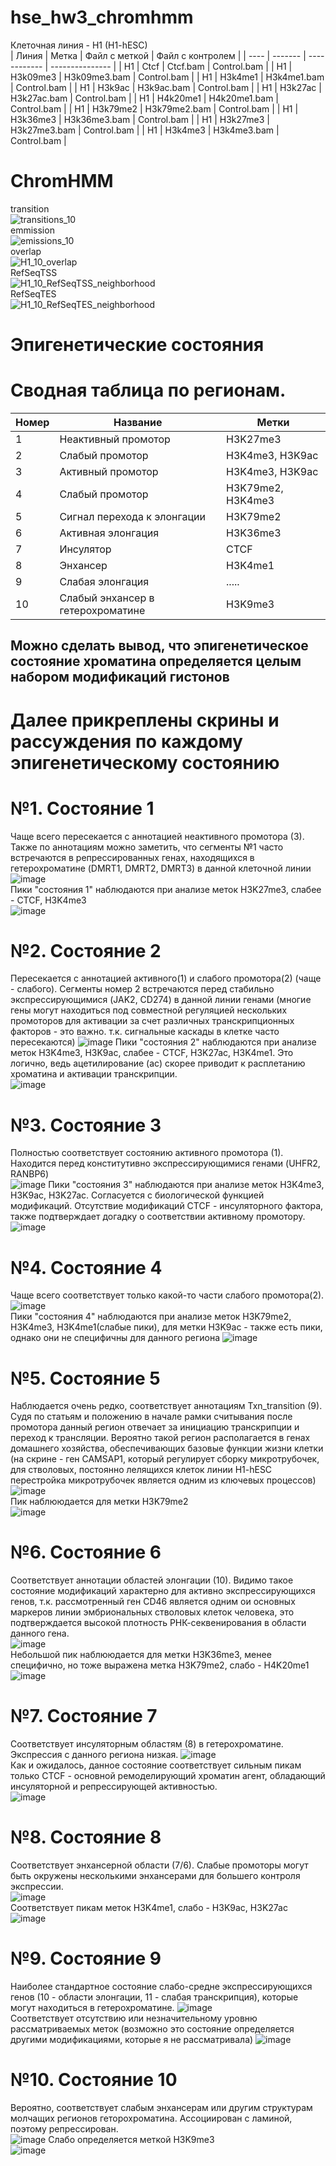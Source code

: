# hse_hw3_chromhmm
Клеточная линия - H1 (H1-hESC)  
| Линия | Метка | Файл с меткой | Файл с контролем |
| ---- | ------- | ------------ | --------------- | 
| H1 | Ctcf | Ctcf.bam | Control.bam |
| H1 | H3k09me3 | H3k09me3.bam | Control.bam |
| H1 | H3k4me1 | H3k4me1.bam | Control.bam |
| H1 | H3k9ac | H3k9ac.bam | Control.bam |
| H1 | H3k27ac | H3k27ac.bam | Control.bam |
| H1 | H4k20me1 | H4k20me1.bam | Control.bam |
| H1 | H3k79me2 | H3k79me2.bam | Control.bam |
| H1 | H3k36me3 | H3k36me3.bam | Control.bam |
| H1 | H3k27me3 | H3k27me3.bam | Control.bam |
| H1 | H3k4me3 | H3k4me3.bam | Control.bam |   
# ChromHMM  
transition  
![transitions_10](https://user-images.githubusercontent.com/60805733/160275060-d892eafa-2198-4ad3-a443-f5eb5c92e407.png)  
emmission  
![emissions_10](https://user-images.githubusercontent.com/60805733/160275064-4646f49d-8ec0-44b0-ac83-7f816b87038c.png)  
overlap  
![H1_10_overlap](https://user-images.githubusercontent.com/60805733/160275068-fbc8f342-5f46-48e2-beab-56ecf82d2373.png)  
RefSeqTSS  
![H1_10_RefSeqTSS_neighborhood](https://user-images.githubusercontent.com/60805733/160275074-9669ab24-8d49-4528-bf99-c7eb232a81f3.png)  
RefSeqTES  
![H1_10_RefSeqTES_neighborhood](https://user-images.githubusercontent.com/60805733/160275089-7ddded3d-0d95-4aa2-91df-9872e32ff9f5.png)  

# Эпигенетические состояния
# Сводная таблица по регионам.
| Номер | Название | Метки |
| --- | -------- | ------------------- |
| 1 | Неактивный промотор | H3K27me3 |
| 2 | Слабый промотор | H3K4me3, H3K9ac |
| 3 | Активный промотор | H3K4me3, H3K9ac |
| 4 | Слабый промотор | H3K79me2, H3K4me3 |
| 5 | Сигнал перехода к элонгации | H3K79me2 |
| 6 | Активная элонгация | H3K36me3 |
| 7 | Инсулятор | CTCF | 
| 8 | Энхансер | H3K4me1 |
| 9 | Слабая элонгация | ..... |
| 10 | Слабый энхансер в гетерохроматине | H3K9me3 |  

## Можно сделать вывод, что эпигенетическое состояние хроматина определяется целым набором модификаций гистонов

# Далее прикреплены скрины и рассуждения по каждому эпигенетическому состоянию
# №1. Состояние 1   
Чаще всего пересекается с аннотацией  неактивного промотора (3). Также по аннотациям можно заметить, что сегменты №1 часто встречаются в репрессированных генах, находящихся в гетерохроматине (DMRT1, DMRT2, DMRT3) в данной клеточной линии   
![image](https://user-images.githubusercontent.com/60805733/160276724-d6629abb-dd81-4e8a-8317-8dcde7384bb4.png)  
Пики "состояния 1" наблюдаются при анализе меток H3K27me3, слабее - CTCF, H3K4me3  
![image](https://user-images.githubusercontent.com/60805733/160276854-b44f528c-1709-4755-9d7a-8b449a6bb3e8.png)  
# №2. Состояние 2  
Пересекается с аннотацией активного(1) и слабого промотора(2) (чаще - слабого). Сегменты номер 2 встречаются перед стабильно экспрессирующимися (JAK2, CD274) в данной линии генами (многие гены могут находиться под совместной регуляцией нескольких промоторов для активации за счет различных транскрипционных факторов - это важно. т.к. сигнальные каскады в клетке часто пересекаются)
![image](https://user-images.githubusercontent.com/60805733/160277138-e942cc92-9aa5-4530-9e37-a3dfe4b153a9.png)
Пики "состояния 2" наблюдаются при анализе меток H3K4me3, H3K9ac, cлабее - CTCF, H3K27ac, H3K4me1. Это логично, ведь ацетилирование (ac) скорее приводит к расплетанию хроматина и активации транскрипции.  
![image](https://user-images.githubusercontent.com/60805733/160277471-f3d41539-f788-440f-a2e1-ef0a48b24a8d.png)  
# №3. Состояние 3 
Полностью соответствует состоянию активного промотора (1). Находится перед конститутивно экспрессирующимися генами (UHFR2, RANBP6)  
![image](https://user-images.githubusercontent.com/60805733/160277640-47f03164-ab38-466f-a432-cf23e3bd7b16.png)
Пики "состояния 3" наблюдаются при анализе меток H3K4me3, H3K9ac, H3K27ac. Согласуется с биологической функцией модификаций. Отсутствие модификаций CTCF - инсуляторного фактора, также подтверждает догадку о соответствии активному промотору.
![image](https://user-images.githubusercontent.com/60805733/160277724-ebca6a18-3580-41d4-843a-2ab29df78d69.png)  
# №4. Состояние 4 
Чаще всего соответствует только какой-то части слабого промотора(2).   
![image](https://user-images.githubusercontent.com/60805733/160278027-bee017de-111c-4d47-85d4-10927588fcab.png)  
Пики "состояния 4" наблюдаются при анализе меток H3K79me2, H3K4me3, H3K4me1(слабые пики), для метки H3K9ac - также есть пики, однако они не специфичны для данного региона
![image](https://user-images.githubusercontent.com/60805733/160278225-53df50fd-6f7a-47e3-a364-1ea49d5450a0.png)  
# №5. Состояние 5 
Наблюдается очень редко, соответствует аннотациям Txn_transition (9). Судя по статьям и положению в начале рамки считывания после промотора данный регион отвечает за инициацию транскрипции и переход к трансляции. Вероятно такой регион располагается в генах домашнего хозяйства, обеспечивающих базовые функции жизни клетки (на скрине - ген CAMSAP1, который регулирует сборку микротрубочек, для стволовых, постоянно лелящихся клеток линии H1-hESC перестройка микротрубочек является одним из ключевых процессов)  
![image](https://user-images.githubusercontent.com/60805733/160279008-27ba1646-89dd-48de-96e0-1daa7814a0fc.png)  
Пик наблююдается для метки H3K79me2  
![image](https://user-images.githubusercontent.com/60805733/160279040-0397064b-1d41-4148-af31-5c2e0cac38b4.png)  
# №6. Состояние 6   
Соответствует аннотации областей элонгации (10). Видимо такое состояние модификаций характерно для активно экспрессирующихся генов, т.к. рассмотренный ген CD46 является одним ои основных маркеров линии эмбриональных стволовых клеток человека, это подтверждается высокой плотность РНК-секвенирования в области данного гена.   
![image](https://user-images.githubusercontent.com/60805733/160279435-2a7bde56-28a2-4ee4-9030-7027ffca988c.png)  
Небольшой пик наблююдается для метки H3K36me3, менее специфично, но тоже выражена метка H3K79me2, слабо - H4K20me1  
![image](https://user-images.githubusercontent.com/60805733/160279461-b51feb74-8158-4cbb-9bd3-00238939fbaf.png)  
# №7. Состояние 7  
Соответствует инсуляторным областям (8) в гетерохроматине. Экспрессия с данного региона низкая. 
![image](https://user-images.githubusercontent.com/60805733/160279724-02d80f9d-70c0-42b5-93dd-52b46e1af627.png)  
Как и ожидалось, данное состояние соответствует сильным пикам только CTCF - основной ремоделирующий хроматин агент, обладающий инсуляторной и репрессирующей активностью.  
![image](https://user-images.githubusercontent.com/60805733/160279780-3a62ad50-1271-403e-a254-a913519bf7ae.png)  
# №8. Состояние 8 
Соответствует энхансерной области (7/6). Слабые промоторы могут быть окружены несколькими энхансерами для большего контроля экспрессии.  
![image](https://user-images.githubusercontent.com/60805733/160280106-b3af1345-8bac-4f97-b540-0029e45e5362.png)  
Соответствует пикам меток H3K4me1, слабо - H3K9ac, H3K27ac
![image](https://user-images.githubusercontent.com/60805733/160280152-44532cb1-401b-4dc6-be01-444f08e1a55d.png)  
# №9. Состояние 9 
Наиболее стандартное состояние слабо-средне экспрессирующихся генов (10 - области элонгации, 11 - слабая транскрипция), которые могут находиться в гетерохроматине. 
![image](https://user-images.githubusercontent.com/60805733/160280269-289b2cce-4cfe-486e-9b2d-39a17c7fbe87.png)  
Соответствует отсутствию или незначительному уровню рассматриваемых меток (возможно это состояние определяется другими модификациями, которые я не рассматривала)
![image](https://user-images.githubusercontent.com/60805733/160280309-21fd234d-207d-4108-96c7-63a2dfcfefb6.png)  
# №10. Состояние 10  
Вероятно, соответствует слабым энхансерам или другим структурам молчащих регионов геторохроматина. Ассоциирован с ламиной, поэтому репрессирован.  
![image](https://user-images.githubusercontent.com/60805733/160281159-3e7368ad-dd42-4c25-8577-c7c976a95bf5.png)
Слабо определяется меткой H3K9me3  
![image](https://user-images.githubusercontent.com/60805733/160281192-5dba182a-e5da-4051-bbce-438fb4cc8ff2.png)

